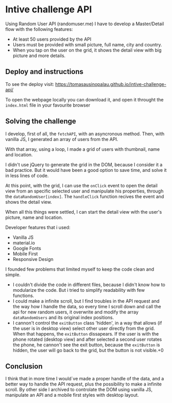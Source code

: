 # Intive challenge API

Using Random User API (randomuser.me) I have to develop a Master/Detail flow with the following features:
- At least 50 users provided by the API
- Users must be provided with small picture, full name, city and country.
- When you tap on the user on the grid, it shows the detail view with big picture and more details.

## Deploy and instructions
To see the deploy visit: https://tomasausinopalau.github.io/intive-challenge-api/

To open the webpage locally you can download it, and open it throught the `index.html` file in your favourite browser

## Solving the challenge

I develop, first of all, the `fetchAPI`, with an asyncronous method. Then, with vanilla JS, I generated an array of users from the API.

With that array, using a loop, I made a grid of users with thumbnail, name and location.

I didn't use jQuery to generate the grid in the DOM, because I consider it a bad practice. But it would have been a good option to save time, and solve it in less lines of code.

At this point, with the grid, I can use the `onClick` event to open the detail view from an specific selected user and manipulate his properties, through the `dataRandomUser[index]`. The `handleClick` function recives the event and shows the detail view.

When all this things were settled, I can start the detail view with the user's picture, name and location.

Developer features that i used:
- Vanilla JS
- material.io
- Google Fonts
- Mobile First
- Responsive Design


I founded few problems that limited myself to keep the code clean and simple.

- I couldn't divide the code in different files, because I didn't know how to modularize the code. But i tried to simplify readability with few functions.
- I could make a infinite scroll, but I find troubles in the API request and the way how I handle the data, so every time I scroll down and call the api for new random users, it overwrite and modify the array `dataRandomUsers` and its original index positions.
- I cannon't control the `exitButton` class 'hidden', in a way that allows (if the user is in desktop view) select other user directly from the grid. When that happens, the `exitButton` dissapears. If the user is with the phone rotated (desktop view) and after selected a second user rotates the phone, he cannon't see the exit button, because the `exitButton` is hidden, the user will go back to the grid, but the button is not visible.+0

## Conclusion

I think that in more time I would´ve made a proper handle of the data, and a better way to handle the API request, plus the possibility to make a infinite scroll. 
By other side I archived to controlate the DOM using vanilla JS, manipulate an API and a mobile first styles with desktop layout.
